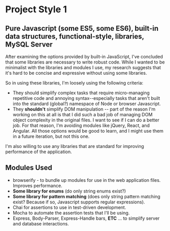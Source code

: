 # Project Style 1
## Pure Javascript (some ES5, some ES6), built-in data structures, functional-style, libraries, MySQL Server
After examining the options provided by built-in JavaScript, I've concluded that some libraries are necessary to write robust code. While I wanted to be minimalist with the libraries and modules I use, my research suggests that it's hard to be concise and expressive without using some libraries.

So in using these libraries, I'm loosely using the following criteria:
* They should simplify complex tasks that require micro-managing repetitive code and annoying syntax--especially tasks that aren't built into the standard (global?) namespace of Node or browser Javascript.
* They **shouldn't** simplify DOM manipulation -- part of the reason I'm working on this at all is that I did such a bad job of managing DOM object complexity in the original files. I want to see if I can do a better job. For that reason, I'm avoiding modules like jQuery, React, and Angular. All those options would be good to learn, and I might use them in a future iteration, but not this one.

I'm also willing to use any libraries that are standard for improving performance of the application.

## Modules Used
* browserify - to bundle up modules for use in the web application files. Improves performance.
* **Some library for enums** (do only string enums exist?)
* **Some library for pattern matching** (does only string pattern matching exist? Because if so, Javascript supports regular expressions).
* Chai for assertions to use in test-driven development.
* Mocha to automate the assertion tests that I'll be using.
* Express, Body-Parser, Express-Handle bars, **ETC** ... to simplify server and database interactions.
 
